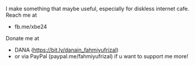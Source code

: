I make something that maybe useful, especially for diskless internet cafe.
Reach me at 
- fb.me/xbe24

Donate me at 
- DANA (https://bit.ly/danain_fahmiyufrizal)
-  or via PayPal (paypal.me/fahmiyufrizal) if u want to support me more!

<!---
fahmiyufrizal/fahmiyufrizal is a ✨ special ✨ repository because its `README.md` (this file) appears on your GitHub profile.
You can click the Preview link to take a look at your changes.
--->
